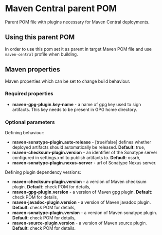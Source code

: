 # Maven Central parent POM
Parent POM file with plugins necessary for Maven Central deployments.

## Using this parent POM
In order to use this pom set it as parent in target Maven POM file and use ``maven-central`` profile when building.

## Maven properties
Maven properties which can be set to change build behaviour.

### Required properties
* **maven-gpg-plugin.key-name** - a name of gpg key used to sign artifacts.
    This key needs to be present in GPG home directory.

### Optional parameters
Defining behaviour:
* **maven-sonatype-plugin.auto-release** - [true/false] defines whether deployed artifacts
   should automatically be released. **Default**: true,
* **maven-checksum-plugin.version** - an identifier of the Sonatype server configured in settings.xml
  to publish artifacts to. **Default**: ossrh,
* **maven-sonatype-plugin.nexus-server** - url of Sonatype Nexus server.

Defining plugin dependency versions:
* **maven-checksum-plugin.version** - a version of Maven checksum plugin. **Default**: check POM for details,
* **maven-gpg-plugin.version** - a version of Maven gpg plugin. **Default**: check POM for details,
* **maven-javadoc-plugin.version** - a version of Maven javadoc plugin. **Default**: check POM for details,
* **maven-sonatype-plugin.version** - a version of Maven sonatype plugin. **Default**: check POM for details,
* **maven-source-plugin.version** - a version of Maven source plugin. **Default**: check POM for details.